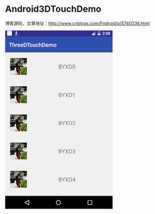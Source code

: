 # Android3DTouchDemo

博客源码，文章地址：http://www.cnblogs.com/Fndroid/p/5740236.html

![sample](https://github.com/Fndroid/Android3DTouchDemo/blob/master/imgs/jdfw.gif?raw=true)
